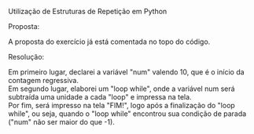 Utilização de Estruturas de Repetição em Python

Proposta:

A proposta do exercício já está comentada no topo do código.

Resolução:

Em primeiro lugar, declarei a variável "num" valendo 10, que é o início da contagem regressiva.   
Em segundo lugar, elaborei um "loop while", onde a variável num será subtraída uma unidade a cada "loop" e impressa na tela.   
Por fim, será impresso na tela "FIM!", logo após a finalização do "loop while", ou seja, quando o "loop while" encontrou sua condição de parada ("num" não ser maior do que -1). 
